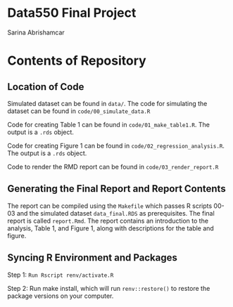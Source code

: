 Data550 Final Project
================
Sarina Abrishamcar

# Contents of Repository

## Location of Code

Simulated dataset can be found in `data/`. The code for simulating the
dataset can be found in `code/00_simulate_data.R`

Code for creating Table 1 can be found in `code/01_make_table1.R`. The
output is a `.rds` object.

Code for creating Figure 1 can be found in
`code/02_regression_analysis.R`. The output is a `.rds` object.

Code to render the RMD report can be found in `code/03_render_report.R`

## Generating the Final Report and Report Contents

The report can be compiled using the `Makefile` which passes R scripts
00-03 and the simulated dataset `data_final.RDS` as prerequisites. The
final report is called `report.Rmd`. The report contains an introduction
to the analysis, Table 1, and Figure 1, along with descriptions for the
table and figure.

## Syncing R Environment and Packages

Step 1: `Run Rscript renv/activate.R`

Step 2: Run make install, which will run `renv::restore()` to restore the package versions on your computer.

